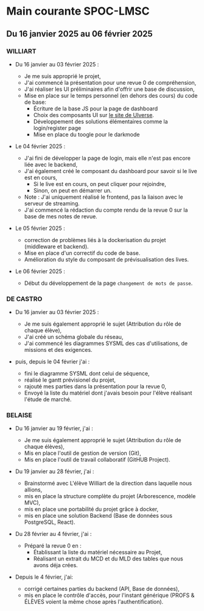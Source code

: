 # Main courante SPOC-LMSC

## Du 16 janvier 2025 au 06 février 2025

### WILLIART

- Du 16 janvier au 03 février 2025 :
  - Je me suis approprié le projet,
  - J'ai commencé la présentation pour une revue 0 de compréhension,
  - J'ai réaliser les UI préliminaires afin d'offrir une base de discussion,
  - Mise en place sur le temps personnel (en dehors  des cours) du code de base:
    -  Écriture de la base JS pour la page de dashboard
    -  Choix des composants UI sur [le site de UIverse](https://uiverse.io/).
    -  Développement des solutions élémentaires comme la login/register page
    -  Mise en place du toogle pour le darkmode
  

- Le 04 février 2025 :
  - J'ai fini de développer la page de login, mais elle n'est pas encore liée avec le backend,
  - J'ai également créé le composant du dashboard pour savoir si le live est en cours,
    - Si le live est en cours, on peut cliquer pour rejoindre,
    - Sinon, on peut en démarrer un.
  - Note : J'ai uniquement réalisé le frontend, pas la liaison avec le serveur de streaming.
  - J'ai commencé la rédaction du compte rendu de la revue 0 sur la base de mes notes de revue.

  
- Le 05 février 2025 :
  - correction de problèmes liés à la dockerisation du projet (middleware et backend).
  - Mise en place d'un correctif du code de base.
  - Amélioration du style du composant de prévisualisation des lives.

- Le 06 février 2025 :
    - Début du développement de la page `changement de mots de passe`.
  
      
### DE CASTRO

- Du 16 janvier au 03 février 2025  :
  - Je me suis également approprié le sujet (Attribution du rôle de chaque élève),
  - J'ai créé un schéma globale du réseau,
  - J'ai commencé les diagrammes SYSML des cas d'utilisations, de missions et des exigences.

- puis, depuis le 04 février j'ai :
    
  - fini le diagramme SYSML dont celui de séquence,
  - réalisé le gantt prévisionel du projet,
  - rajouté mes parties dans la présentation pour la revue 0,
  - Envoyé la liste du matériel dont j'avais besoin pour l'élève réalisant l'étude de marché.

### BELAISE
- Du 16 janvier au 19 février, j'ai :
  - Je me suis également approprié le sujet (Attribution du rôle de chaque élèves),
  - Mis en place l'outil de gestion de version (Git),
  - Mis en place l'outil de travail collaboratif (GitHUB Project).

- Du 19 janvier au 28 février, j'ai :
  - Brainstormé avec L'élève Williart de la direction dans laquelle nous allions,
  - mis en place la structure complète du projet (Arborescence, modèle MVC),
  - mis en place une portabilité du projet grâce à docker,
  - mis en place une solution Backend (Base de données sous PostgreSQL, React).

- Du 28 février au 4 février, j'ai :
  - Préparé la revue 0 en :
    - Établissant la liste du matériel nécessaire au Projet,
    - Réalisant un extrait du MCD et du MLD des tables que nous avons déja crées.

- Depuis le 4 février, j'ai:
  - corrigé certaines parties du backend (API, Base de données),
  - mis en place le contrôle d'accès, pour l'instant générique (PROFS & ÉLÈVES voient la même chose après l'authentification).